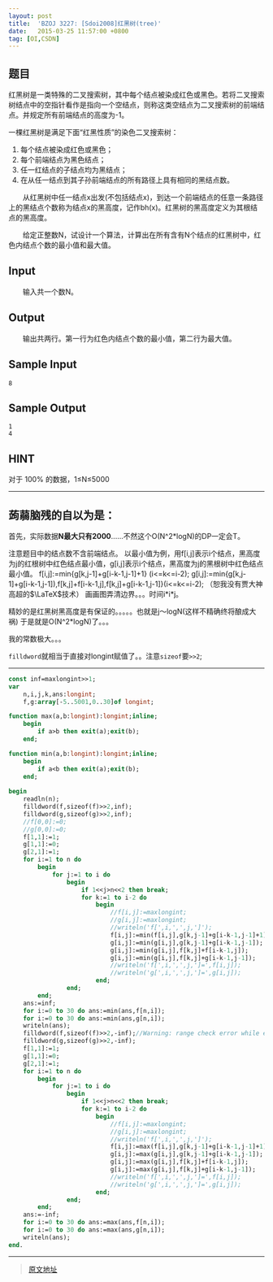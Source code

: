 ```yaml
---
layout: post
title:  'BZOJ 3227: [Sdoi2008]红黑树(tree)'
date:   2015-03-25 11:57:00 +0800
tag: [OI,CSDN]
---
```


## 题目

红黑树是一类特殊的二叉搜索树，其中每个结点被染成红色或黑色。若将二叉搜索树结点中的空指针看作是指向一个空结点，则称这类空结点为二叉搜索树的前端结点。并规定所有前端结点的高度为-1。

一棵红黑树是满足下面“红黑性质”的染色二叉搜索树：
1. 每个结点被染成红色或黑色；
2. 每个前端结点为黑色结点；
3. 任一红结点的子结点均为黑结点；
4. 在从任一结点到其子孙前端结点的所有路径上具有相同的黑结点数。

　　从红黑树中任一结点x出发(不包括结点x)，到达一个前端结点的任意一条路径上的黑结点个数称为结点x的黑高度，记作bh(x)。红黑树的黑高度定义为其根结点的黑高度。

　　给定正整数N，试设计一个算法，计算出在所有含有N个结点的红黑树中，红色内结点个数的最小值和最大值。

## Input
　　输入共一个数N。
## Output
　　输出共两行。第一行为红色内结点个数的最小值，第二行为最大值。
## Sample Input
```
8
```
## Sample Output
```
1
4
```
## HINT
对于 100% 的数据，1≤N≤5000

___
## 蒟蒻脑残的自以为是：
首先，实际数据**N最大只有2000**......不然这个O(N^2*logN)的DP一定会T。

注意题目中的结点数不含前端结点。
以最小值为例，用f[i,j]表示i个结点，黑高度为j的红根树中红色结点最小值，g[i,j]表示i个结点，黑高度为j的黑根树中红色结点最小值。
f[i,j]:=min{g[k,j-1]+g[i-k-1,j-1]+1} (i<=k<=i-2);
g[i,j]:=min{g[k,j-1]+g[i-k-1,j-1]),f[k,j]+f[i-k-1,j],f[k,j]+g[i-k-1,j-1]}(i<=k<=i-2);
（恕我没有贾大神高超的$\LaTeX$技术）
画画图弄清边界。。。时间i\*i\*j。

精妙的是红黑树黑高度是有保证的。。。。。也就是j～logN(这样不精确终将酿成大祸)
于是就是O(N^2*logN)了。。。

我的常数极大。。。

`filldword`就相当于直接对longint赋值了。。注意`sizeof`要`>>2`;


___



```pascal
const inf=maxlongint>>1;
var
	n,i,j,k,ans:longint;
	f,g:array[-5..5001,0..30]of longint;

function max(a,b:longint):longint;inline;
	begin
		if a>b then exit(a);exit(b);
	end;

function min(a,b:longint):longint;inline;
	begin
		if a<b then exit(a);exit(b);
	end;
	
begin
	readln(n);
	filldword(f,sizeof(f)>>2,inf);
	filldword(g,sizeof(g)>>2,inf);
	//f[0,0]:=0;
	//g[0,0]:=0;
	f[1,1]:=1;
	g[1,1]:=0;
	g[2,1]:=1;
	for i:=1 to n do
		begin
			for j:=1 to i do
				begin
					if 1<<j>n<<2 then break;
					for k:=1 to i-2 do
						begin
							//f[i,j]:=maxlongint;
							//g[i,j]:=maxlongint;
							//writeln('f[',i,',',j,']');
							f[i,j]:=min(f[i,j],g[k,j-1]+g[i-k-1,j-1]+1);
							g[i,j]:=min(g[i,j],g[k,j-1]+g[i-k-1,j-1]);
							g[i,j]:=min(g[i,j],f[k,j]+f[i-k-1,j]);
							g[i,j]:=min(g[i,j],f[k,j]+g[i-k-1,j-1]);
							//writeln('f[',i,',',j,']=',f[i,j]);
							//writeln('g[',i,',',j,']=',g[i,j]);
						end;
				end;
		end;
	ans:=inf;
	for i:=0 to 30 do ans:=min(ans,f[n,i]);
	for i:=0 to 30 do ans:=min(ans,g[n,i]);
	writeln(ans);
	filldword(f,sizeof(f)>>2,-inf);//Warning: range check error while evaluating constants.....JUST IGNORE IT
	filldword(g,sizeof(g)>>2,-inf);
	f[1,1]:=1;
	g[1,1]:=0;
	g[2,1]:=1;
	for i:=1 to n do
		begin
			for j:=1 to i do
				begin
					if 1<<j>n<<2 then break;
					for k:=1 to i-2 do
						begin
							//f[i,j]:=maxlongint;
							//g[i,j]:=maxlongint;
							//writeln('f[',i,',',j,']');
							f[i,j]:=max(f[i,j],g[k,j-1]+g[i-k-1,j-1]+1);
							g[i,j]:=max(g[i,j],g[k,j-1]+g[i-k-1,j-1]);
							g[i,j]:=max(g[i,j],f[k,j]+f[i-k-1,j]);
							g[i,j]:=max(g[i,j],f[k,j]+g[i-k-1,j-1]);
							//writeln('f[',i,',',j,']=',f[i,j]);
							//writeln('g[',i,',',j,']=',g[i,j]);
						end;
				end;
		end;
	ans:=-inf;
	for i:=0 to 30 do ans:=max(ans,f[n,i]);
	for i:=0 to 30 do ans:=max(ans,g[n,i]);
	writeln(ans);
end.
```

***
> [原文地址](http://blog.csdn.net/sdlyyxy/article/details/44619817)
